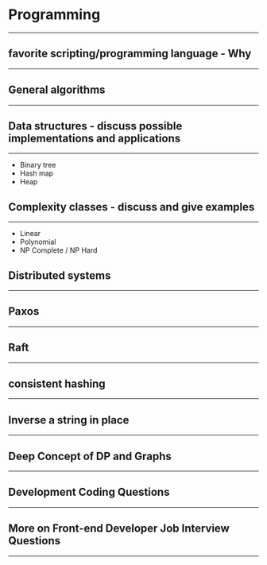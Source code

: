 # Programming
---

## favorite scripting/programming language - Why 
---

## General algorithms
---

## Data structures - discuss possible implementations and applications
---
- Binary tree
- Hash map
- Heap

## Complexity classes - discuss and give examples
---
- Linear
- Polynomial
- NP Complete / NP Hard

## Distributed systems
---

## Paxos
---

## Raft
---

## consistent hashing
---

## Inverse a string in place
---

## Deep Concept of DP and Graphs
---

## Development Coding Questions
---

## More on Front-end Developer Job Interview Questions
---
